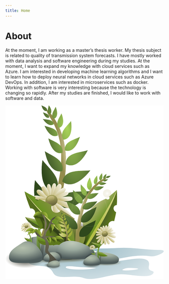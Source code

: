```yaml
---
title: Home
---
```


# About
At the moment, I am working as a master’s thesis worker. My thesis subject is related to quality of transmission system forecasts. I have mostly worked with data analysis and software engineering during my studies. At the moment, I want to expand my knowledge with cloud services such as Azure. I am interested in developing machine learning algorithms and I want to learn how to deploy neural networks in cloud services such as Azure DevOps. In addition, I am interested in microservices such as docker. Working with software is very interesting because the technology is changing so rapidly. After my studies are finished, I would like to work with software and data.

![picture](https://github.com/aaltomcc/cs-ej4101-fall-2019-083-advanced/blob/master/static/img/flower.png?raw=true)

